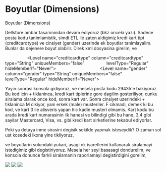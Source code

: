 # Boyutlar (Dimensions)




Boyutlar (Dimensions)




Dellstore ambar tasarimindan devam ediyoruz (bkz onceki yazi). Sadece posta kodu tanimlamistik, simdi ETL ile zaten aldigimiz kredi kart tipi (creditcardtype) ve cinsiyet (gender) uzerinde ek boyutlar tanimlayalim. Bunlar da dejenere boyut olabilir. Direk xml dosyasina girelim, ve

    <Dimension type="StandardDimension" highCardinality="false" name="creditcardtype">      <Hierarchy name="creditcardtype" hasAll="true">        <Level name="creditcardtype" column="creditcardtype" type="String" uniqueMembers="false"
                 levelType="Regular" hideMemberIf="Never">        </Level>      </Hierarchy>    </Dimension>    <Dimension type="StandardDimension" highCardinality="false" name="gender">      <Hierarchy name="gender" hasAll="true">        <Level name="gender" column="gender" type="String" uniqueMembers="false" 
          levelType="Regular" hideMemberIf="Never">        </Level>      </Hierarchy>    </Dimension>

Yayin sonrasi konsola gidiyoruz, ve mesela posta kodu 29435'e bakiyoruz. Bu kod icin + tiklaninca, kredi kart tiplerine gore dagilim gosteriliyor, cunku siralama olarak once kod, sonra kart var. Sonra cinsiyet uzerindeki + tiklaninca M cikiyor, yani erkek (male) musteriler. F cikmadi, demek ki bu kod, ve kart 3 ile alisveris yapan hic kadin musteri olmamis. Kart kodu bu arada kredi kart numarasinin ilk hanesi ve bilindigi gibi bu hane, 3,4 gibi sayilar Mastercard, Visa, vs. gibi kredi kart sirketlerine tekabul ediyorlar.







Peki ya detaya inme sirasini degisik sekilde yapmak isteseydik? O zaman sol ust kosedeki ikona yine tikliyoruz,




ve boyutlarin solundaki yukari, asagi ok isaretlerini kullanarak siralamayi istedigimiz gibi degistiriyoruz. Mesela her seyi basasagi dondurelim, ve konsola donunce farkli siralamanin raporlamayi degistirdigini gorelim,












![](Screenshot+at+2012-04-26+14:28:41.png)
![](Screenshot+at+2012-04-26+14:29:29.png)
![](Screenshot+at+2012-04-26+14:32:42.png)
